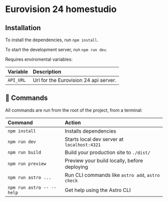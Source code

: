 # Eurovision 24 homestudio

## Installation

To install the dependencies, run `npm install`.

To start the development server, run `npm run dev`.

Requires enviromental variables:

| Variable | Description |
| :------ | :--------- |
| `API_URL` | Url for the Eurovision 24 api server. |

## 🧞 Commands

All commands are run from the root of the project, from a terminal:

| Command                   | Action                                           |
| :------------------------ | :----------------------------------------------- |
| `npm install`             | Installs dependencies                            |
| `npm run dev`             | Starts local dev server at `localhost:4321`      |
| `npm run build`           | Build your production site to `./dist/`          |
| `npm run preview`         | Preview your build locally, before deploying     |
| `npm run astro ...`       | Run CLI commands like `astro add`, `astro check` |
| `npm run astro -- --help` | Get help using the Astro CLI                     |
